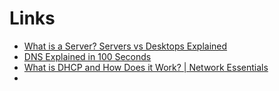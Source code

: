 # Links

- [What is a Server? Servers vs Desktops Explained](https://www.youtube.com/watch?v=UjCDWCeHCzY)
- [DNS Explained in 100 Seconds](https://www.youtube.com/watch?v=UVR9lhUGAyU)
- [What is DHCP and How Does it Work? | Network Essentials](https://www.youtube.com/watch?v=ldtUSSZJCGg&t=106s)
-
